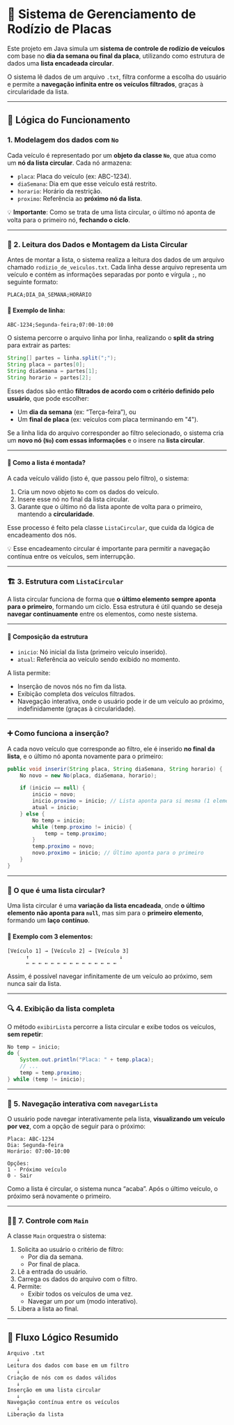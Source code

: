 # 🚗 Sistema de Gerenciamento de Rodízio de Placas

Este projeto em Java simula um **sistema de controle de rodízio de veículos** com base no **dia da semana ou final da placa**, utilizando como estrutura de dados uma **lista encadeada circular**.

O sistema lê dados de um arquivo `.txt`, filtra conforme a escolha do usuário e permite a **navegação infinita entre os veículos filtrados**, graças à circularidade da lista.

---

## 🧠 Lógica do Funcionamento

### 1. **Modelagem dos dados com `No`**

Cada veículo é representado por um **objeto da classe `No`**, que atua como um **nó da lista circular**. Cada nó armazena:

- `placa`: Placa do veículo (ex: ABC-1234).
- `diaSemana`: Dia em que esse veículo está restrito.
- `horario`: Horário da restrição.
- `proximo`: Referência ao **próximo nó da lista**.

💡 **Importante**: Como se trata de uma lista circular, o último nó aponta de volta para o primeiro nó, **fechando o ciclo**.

---

### 📄 2. Leitura dos Dados e Montagem da Lista Circular

Antes de montar a lista, o sistema realiza a leitura dos dados de um arquivo chamado `rodizio_de_veiculos.txt`. Cada linha desse arquivo representa um veículo e contém as informações separadas por ponto e vírgula `;`, no seguinte formato:

```text
PLACA;DIA_DA_SEMANA;HORÁRIO
```

#### 🧾 Exemplo de linha:
```
ABC-1234;Segunda-feira;07:00-10:00
```

O sistema percorre o arquivo linha por linha, realizando o **split da string** para extrair as partes:

```java
String[] partes = linha.split(";");
String placa = partes[0];
String diaSemana = partes[1];
String horario = partes[2];
```

Esses dados são então **filtrados de acordo com o critério definido pelo usuário**, que pode escolher:

- Um **dia da semana** (ex: “Terça-feira”), ou  
- Um **final de placa** (ex: veículos com placa terminando em "4").

Se a linha lida do arquivo corresponder ao filtro selecionado, o sistema cria um **novo nó (`No`) com essas informações** e o insere na **lista circular**.

---

#### 🔄 Como a lista é montada?

A cada veículo válido (isto é, que passou pelo filtro), o sistema:

1. Cria um novo objeto `No` com os dados do veículo.
2. Insere esse nó no final da lista circular.
3. Garante que o último nó da lista aponte de volta para o primeiro, mantendo a **circularidade**.

Esse processo é feito pela classe `ListaCircular`, que cuida da lógica de encadeamento dos nós.

💡 Esse encadeamento circular é importante para permitir a navegação contínua entre os veículos, sem interrupção.

---

### 🏗️ 3. Estrutura com `ListaCircular`

A lista circular funciona de forma que **o último elemento sempre aponta para o primeiro**, formando um ciclo. Essa estrutura é útil quando se deseja **navegar continuamente** entre os elementos, como neste sistema.

---

#### 🧱 Composição da estrutura

- `inicio`: Nó inicial da lista (primeiro veículo inserido).
- `atual`: Referência ao veículo sendo exibido no momento.
  
A lista permite:

- Inserção de novos nós no fim da lista.
- Exibição completa dos veículos filtrados.
- Navegação interativa, onde o usuário pode ir de um veículo ao próximo, indefinidamente (graças à circularidade).

---

### ➕ Como funciona a inserção?

A cada novo veículo que corresponde ao filtro, ele é inserido **no final da lista**, e o último nó aponta novamente para o primeiro:

```java
public void inserir(String placa, String diaSemana, String horario) {
    No novo = new No(placa, diaSemana, horario);

    if (inicio == null) {
        inicio = novo;
        inicio.proximo = inicio; // Lista aponta para si mesma (1 elemento)
        atual = inicio;
    } else {
        No temp = inicio;
        while (temp.proximo != inicio) {
            temp = temp.proximo;
        }
        temp.proximo = novo;
        novo.proximo = inicio; // Último aponta para o primeiro
    }
}
```

---

### 🔁 O que é uma **lista circular**?

Uma lista circular é uma **variação da lista encadeada**, onde **o último elemento não aponta para `null`**, mas sim para o **primeiro elemento**, formando um **laço contínuo**.

#### 🔄 Exemplo com 3 elementos:

```text
[Veículo 1] → [Veículo 2] → [Veículo 3]
      ↑                             ↓
      ← ← ← ← ← ← ← ← ← ← ← ← ← ← ←
```

Assim, é possível navegar infinitamente de um veículo ao próximo, sem nunca sair da lista.

---

### 🔍 4. Exibição da lista completa

O método `exibirLista` percorre a lista circular e exibe todos os veículos, **sem repetir**:

```java
No temp = inicio;
do {
    System.out.println("Placa: " + temp.placa);
    // ...
    temp = temp.proximo;
} while (temp != inicio);
```

---

### 🔂 5. Navegação interativa com `navegarLista`

O usuário pode navegar interativamente pela lista, **visualizando um veículo por vez**, com a opção de seguir para o próximo:

```text
Placa: ABC-1234
Dia: Segunda-feira
Horário: 07:00-10:00

Opções:
1 - Próximo veículo
0 - Sair
```

Como a lista é circular, o sistema nunca “acaba”. Após o último veículo, o próximo será novamente o primeiro.

---

### 🧑‍💻 7. Controle com `Main`

A classe `Main` orquestra o sistema:

1. Solicita ao usuário o critério de filtro:
   - Por dia da semana.
   - Por final de placa.
2. Lê a entrada do usuário.
3. Carrega os dados do arquivo com o filtro.
4. Permite:
   - Exibir todos os veículos de uma vez.
   - Navegar um por um (modo interativo).
5. Libera a lista ao final.

---

## 🔄 Fluxo Lógico Resumido

```text
Arquivo .txt
   ↓
Leitura dos dados com base em um filtro
   ↓
Criação de nós com os dados válidos
   ↓
Inserção em uma lista circular
   ↓
Navegação contínua entre os veículos
   ↓
Liberação da lista
```
